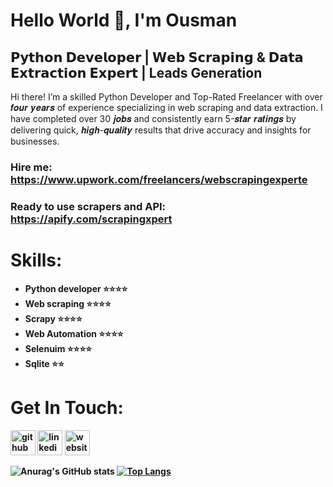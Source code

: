 # Hello World 👋, I'm Ousman 



## 𝗣𝘆𝘁𝗵𝗼𝗻 𝗗𝗲𝘃𝗲𝗹𝗼𝗽𝗲𝗿 | 𝗪𝗲𝗯 𝗦𝗰𝗿𝗮𝗽𝗶𝗻𝗴 & 𝗗𝗮𝘁𝗮 𝗘𝘅𝘁𝗿𝗮𝗰𝘁𝗶𝗼𝗻 𝗘𝘅𝗽𝗲𝗿𝘁 | Leads Generation

Hi there! I’m a skilled Python Developer and Top-Rated Freelancer with over 𝒇𝒐𝒖𝒓 𝒚𝒆𝒂𝒓𝒔 of experience specializing in web scraping and data extraction. I have completed over 30 𝒋𝒐𝒃𝒔 and consistently earn 5-𝒔𝒕𝒂𝒓 𝒓𝒂𝒕𝒊𝒏𝒈𝒔 by delivering quick, 𝒉𝒊𝒈𝒉-𝒒𝒖𝒂𝒍𝒊𝒕𝒚 results that drive accuracy and insights for businesses.</b>
<br>
### Hire me: https://www.upwork.com/freelancers/webscrapingexperte</b>


### Ready to use scrapers and API: https://apify.com/scrapingxpert<b>

# Skills:

<ul><b>
<li>Python developer      ⭐⭐⭐⭐</li> 
<li> Web scraping<b>      ⭐⭐⭐⭐</li> 
<li> <b>Scrapy <b>        ⭐⭐⭐⭐</li> 
<li> Web Automation      ⭐⭐⭐⭐</li> 
<li> Selenuim            ⭐⭐⭐⭐</li> 
<li> Sqlite              ⭐⭐</li> 
</b></ul>




 # Get In Touch:
[<img src='https://cdn.jsdelivr.net/npm/simple-icons@3.0.1/icons/github.svg' alt='github' height='40'>](https://github.com/https://github.com/ousmanabakar)  [<img src='https://cdn.jsdelivr.net/npm/simple-icons@3.0.1/icons/linkedin.svg' alt='linkedin' height='40'>](https://www.linkedin.com/in/ousman-abakar-hamid-726721166/)  [<img src='https://cdn.jsdelivr.net/npm/simple-icons@3.0.1/icons/icloud.svg' alt='website' height='40'>](https://ousmanabakar.github.io/cv/#about)  

![Anurag's GitHub stats](https://github-readme-stats.vercel.app/api?username=ousmanabakar&show_icons=true&theme=gruvbox)
 [![Top Langs](https://github-readme-stats.vercel.app/api/top-langs/?username=ousmanabakar&langs_count=8)](https://github.com/ousmanabakar/github-readme-stats)


